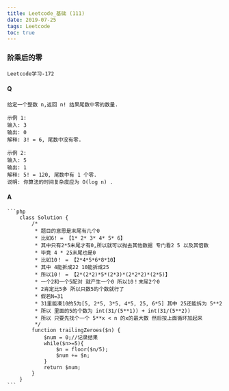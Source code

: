 ```yaml
---
title: Leetcode_基础 (111)
date: 2019-07-25
tags: Leetcode
toc: true
---
```


### 阶乘后的零
    Leetcode学习-172

<!-- more -->

#### Q
    给定一个整数 n,返回 n! 结果尾数中零的数量.

    示例 1:
    输入: 3
    输出: 0
    解释: 3! = 6, 尾数中没有零.

    示例 2:
    输入: 5
    输出: 1
    解释: 5! = 120, 尾数中有 1 个零.
    说明: 你算法的时间复杂度应为 O(log n) .

#### A
    ```php
        class Solution {
            /*
             * 题目的意思是末尾有几个0
             * 比如6! = 【1* 2* 3* 4* 5* 6】
             * 其中只有2*5末尾才有0,所以就可以抛去其他数据 专门看2 5 以及其倍数
             * 毕竟 4 * 25末尾也是0
             * 比如10！ = 【2*4*5*6*8*10】
             * 其中 4能拆成22 10能拆成25
             * 所以10！ = 【2*(2*2)*5*(2*3)*(2*2*2)*(2*5)】
             * 一个2和一个5配对 就产生一个0 所以10！末尾2个0
             * 2肯定比5多 所以只数5的个数就行了
             * 假若N=31
             * 31里能凑10的5为[5, 2*5, 3*5, 4*5, 25, 6*5] 其中 25还能拆为 5**2
             * 所以 里面的5的个数为 int(31/(5**1)) + int(31/(5**2))
             * 所以 只要先找个一个 5**x < n 的x的最大数 然后按上面循环加起来
             */
            function trailingZeroes($n) {
                $num = 0;//记录结果
                while($n>=5){
                    $n = floor($n/5);
                    $num += $n;
                }
                return $num;
            }
        }
    ```
